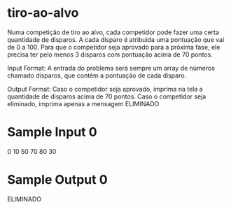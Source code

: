 # tiro-ao-alvo

Numa competição de tiro ao alvo, cada competidor pode fazer uma certa quantidade de disparos. A cada disparo é atribuida uma pontuação que vai de 0 a 100. Para que o competidor seja aprovado para a próxima fase, ele precisa ter pelo menos 3 disparos com pontuação acima de 70 pontos.

Input Format:
A entrada do problema será sempre um array de números chamado disparos, que contém a pontuação de cada disparo.

Output Format:
Caso o competidor seja aprovado, imprima na tela a quantidade de disparos acima de 70 pontos. Caso o competidor seja eliminado, imprima apenas a mensagem ELIMINADO

# Sample Input 0

0 10 50 70 80 30

# Sample Output 0

ELIMINADO